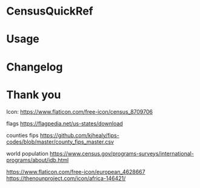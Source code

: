 # CensusQuickRef
 

# Usage

# Changelog

# Thank you 

Icon:
https://www.flaticon.com/free-icon/census_8709706


flags
https://flagpedia.net/us-states/download

counties fips
https://github.com/kjhealy/fips-codes/blob/master/county_fips_master.csv

world population
https://www.census.gov/programs-surveys/international-programs/about/idb.html

https://www.flaticon.com/free-icon/european_4628667
https://thenounproject.com/icon/africa-146421/
